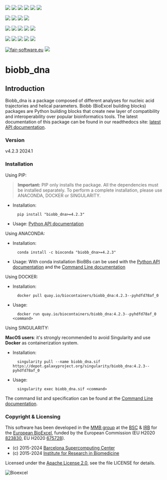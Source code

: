 [![](https://img.shields.io/github/v/tag/bioexcel/biobb_dna?label=Version)](https://GitHub.com/bioexcel/biobb_dna/tags/)
[![](https://img.shields.io/pypi/v/biobb-dna.svg?label=Pypi)](https://pypi.python.org/pypi/biobb-dna/)
[![](https://img.shields.io/conda/vn/bioconda/biobb_dna?label=Conda)](https://anaconda.org/bioconda/biobb_dna)
[![](https://img.shields.io/conda/dn/bioconda/biobb_dna?label=Conda%20Downloads)](https://anaconda.org/bioconda/biobb_dna)
[![](https://img.shields.io/badge/Docker-Quay.io-blue)](https://quay.io/repository/biocontainers/biobb_dna?tab=tags)
[![](https://img.shields.io/badge/Singularity-GalaxyProject-blue)](https://depot.galaxyproject.org/singularity/biobb_dna:4.2.3--pyhdfd78af_0)

[![](https://img.shields.io/badge/OS-Unix%20%7C%20MacOS-blue)](https://github.com/bioexcel/biobb_dna)
[![](https://img.shields.io/pypi/pyversions/biobb-dna.svg?label=Python%20Versions)](https://pypi.org/project/biobb-dna/)
[![](https://img.shields.io/badge/License-Apache%202.0-blue.svg)](https://opensource.org/licenses/Apache-2.0)
[![](https://img.shields.io/badge/Open%20Source%3f-Yes!-blue)](https://github.com/bioexcel/biobb_dna)

[![](https://readthedocs.org/projects/biobb-dna/badge/?version=latest&label=Docs)](https://biobb-dna.readthedocs.io/en/latest/?badge=latest)
[![](https://img.shields.io/website?down_message=Offline&label=Biobb%20Website&up_message=Online&url=https%3A%2F%2Fmmb.irbbarcelona.org%2Fbiobb%2F)](https://mmb.irbbarcelona.org/biobb/)
[![](https://img.shields.io/badge/Youtube-tutorials-blue?logo=youtube&logoColor=red)](https://www.youtube.com/@BioExcelCoE/search?query=biobb)
[![](https://zenodo.org/badge/DOI/10.1038/s41597-019-0177-4.svg)](https://doi.org/10.1038/s41597-019-0177-4)
[![](https://img.shields.io/endpoint?color=brightgreen&url=https%3A%2F%2Fapi.juleskreuer.eu%2Fcitation-badge.php%3Fshield%26doi%3D10.1038%2Fs41597-019-0177-4)](https://www.nature.com/articles/s41597-019-0177-4#citeas)

[![](https://docs.bioexcel.eu/biobb_dna/junit/testsbadge.svg)](https://docs.bioexcel.eu/biobb_dna/junit/report.html)
[![](https://docs.bioexcel.eu/biobb_dna/coverage/coveragebadge.svg)](https://docs.bioexcel.eu/biobb_dna/coverage/)
[![](https://docs.bioexcel.eu/biobb_dna/flake8/flake8badge.svg)](https://docs.bioexcel.eu/biobb_dna/flake8/)
[![](https://img.shields.io/github/last-commit/bioexcel/biobb_dna?label=Last%20Commit)](https://github.com/bioexcel/biobb_dna/commits/master)
[![](https://img.shields.io/github/issues/bioexcel/biobb_dna.svg?color=brightgreen&label=Issues)](https://GitHub.com/bioexcel/biobb_dna/issues/)

[![fair-software.eu](https://img.shields.io/badge/fair--software.eu-%E2%97%8F%20%20%E2%97%8F%20%20%E2%97%8F%20%20%E2%97%8F%20%20%E2%97%8F-green)](https://fair-software.eu)
[![](https://www.bestpractices.dev/projects/8847/badge)](https://www.bestpractices.dev/projects/8847)

[](https://bestpractices.coreinfrastructure.org/projects/8847/badge)

[//]: # (The previous line invisible link is for compatibility with the howfairis script https://github.com/fair-software/howfairis-github-action/tree/main wich uses the old bestpractices URL)

# biobb_dna

## Introduction
Biobb_dna is a package composed of different analyses for 
nucleic acid trajectories and helical parameters.
Biobb (BioExcel building blocks) packages are Python building blocks that
create new layer of compatibility and interoperability over popular
bioinformatics tools.
The latest documentation of this package can be found in our readthedocs site:
[latest API documentation](http://biobb-dna.readthedocs.io/en/latest/).

### Version
v4.2.3 2024.1

### Installation
Using PIP:

> **Important:** PIP only installs the package. All the dependencies must be installed separately. To perform a complete installation, please use ANACONDA, DOCKER or SINGULARITY.

* Installation:


        pip install "biobb_dna>=4.2.3"


* Usage: [Python API documentation](https://biobb-dna.readthedocs.io/en/latest/modules.html)

Using ANACONDA:

* Installation:


        conda install -c bioconda "biobb_dna>=4.2.3"


* Usage: With conda installation BioBBs can be used with the [Python API documentation](https://biobb-dna.readthedocs.io/en/latest/modules.html) and the [Command Line documentation](https://biobb-dna.readthedocs.io/en/latest/command_line.html)

Using DOCKER:

* Installation:


        docker pull quay.io/biocontainers/biobb_dna:4.2.3--pyhdfd78af_0


* Usage:


        docker run quay.io/biocontainers/biobb_dna:4.2.3--pyhdfd78af_0 <command>

Using SINGULARITY:

**MacOS users**: it's strongly recommended to avoid Singularity and use **Docker** as containerization system.

* Installation:


        singularity pull --name biobb_dna.sif https://depot.galaxyproject.org/singularity/biobb_dna:4.2.3--pyhdfd78af_0


* Usage:


        singularity exec biobb_dna.sif <command>

The command list and specification can be found at the [Command Line documentation](https://biobb-dna.readthedocs.io/en/latest/command_line.html).

### Copyright & Licensing
This software has been developed in the [MMB group](http://mmb.irbbarcelona.org) at the [BSC](http://www.bsc.es/) & [IRB](https://www.irbbarcelona.org/) for the [European BioExcel](http://bioexcel.eu/), funded by the European Commission (EU H2020 [823830](http://cordis.europa.eu/projects/823830), EU H2020 [675728](http://cordis.europa.eu/projects/675728)).

* (c) 2015-2024 [Barcelona Supercomputing Center](https://www.bsc.es/)
* (c) 2015-2024 [Institute for Research in Biomedicine](https://www.irbbarcelona.org/)

Licensed under the
[Apache License 2.0](https://www.apache.org/licenses/LICENSE-2.0), see the file LICENSE for details.

![](https://bioexcel.eu/wp-content/uploads/2019/04/Bioexcell_logo_1080px_transp.png "Bioexcel")